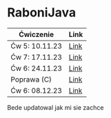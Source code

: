 # RaboniJava


|Ćwiczenie | Link |
|----------|----------------------------------------------------------------------------------|
|Ćw 5: 10.11.23 | [Link](https://github.com/11ArkaN/RaboniJava/blob/main/RaboniJava/src/Main.java) |
| Ćw 7: 17.11.23 | [Link](https://github.com/11ArkaN/RaboniJava/tree/17.11.23)                      |
| Ćw 6: 24.11.23 | [Link](https://github.com/11ArkaN/RaboniJava/tree/24.11.23)                      |
| Poprawa (C)  | [Link](https://github.com/11ArkaN/RaboniJava/tree/Poprawa_C)                      |
| Ćw 6: 08.12.23 | [Link](https://github.com/11ArkaN/RaboniJava/tree/8.12.23)                      |


Bede updatowal jak mi sie zachce

